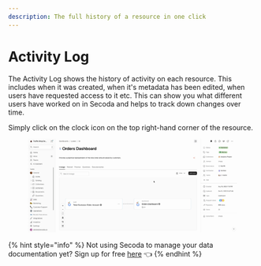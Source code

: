 ```yaml
---
description: The full history of a resource in one click
---
```


# Activity Log

The Activity Log shows the history of activity on each resource. This includes when it was created, when it's metadata has been edited, when users have requested access to it etc. This can show you what different users have worked on in Secoda and helps to track down changes over time.

Simply click on the clock icon on the top right-hand corner of the resource.

<figure><img src="../.gitbook/assets/Kapture 2023-11-01 at 12.15.40.gif" alt=""><figcaption></figcaption></figure>

{% hint style="info" %}
Not using Secoda to manage your data documentation yet? Sign up for free [here](http://app.secoda.co/) 👈
{% endhint %}
